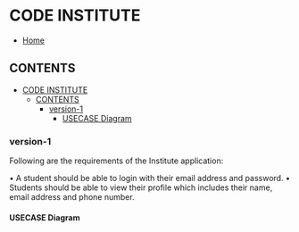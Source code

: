 # CODE INSTITUTE

- [Home](../../../../../../README.md)

## CONTENTS

- [CODE INSTITUTE](#code-institute)
  - [CONTENTS](#contents)
    - [version-1](#version-1)
      - [USECASE Diagram](#usecase-diagram)

### version-1

Following are the requirements of the Institute application:

• A student should be able to login with their email address and password.
• Students should be able to view their profile which includes their name, email address and phone number.

#### USECASE Diagram
